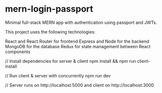 # mern-login-passport
Minimal full-stack MERN app with authentication using passport and JWTs.

This project uses the following technologies:

React and React Router for frontend
Express and Node for the backend
MongoDB for the database
Redux for state management between React components

// Install dependencies for server & client
npm install && npm run client-install

// Run client & server with concurrently
npm run dev

// Server runs on http://localhost:5000 and client on http://localhost:3000
